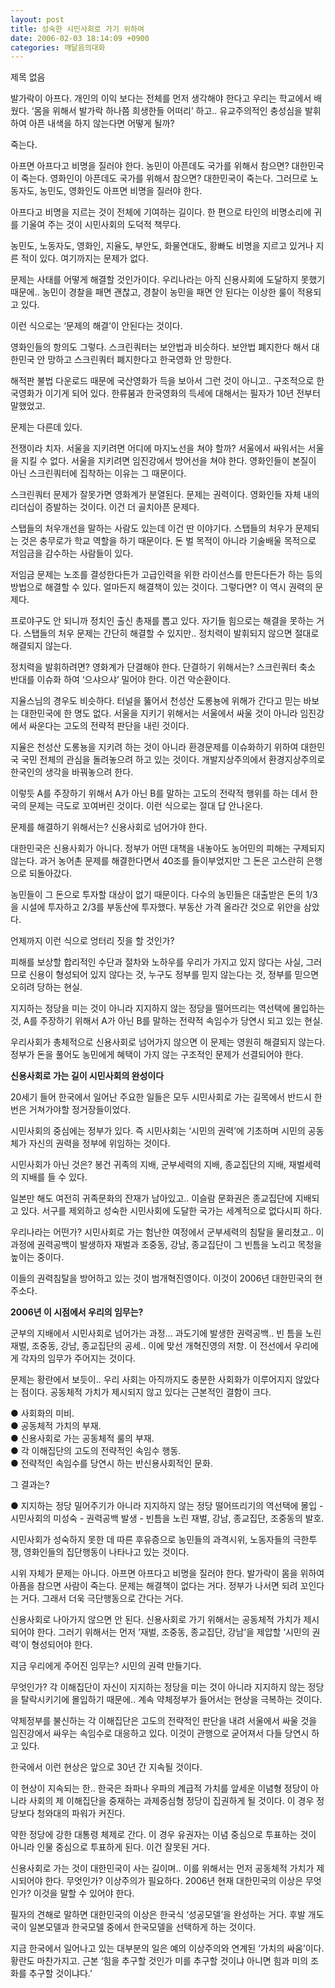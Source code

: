 ```yaml
---
layout: post
title: 성숙한 시민사회로 가기 위하여
date: 2006-02-03 18:14:09 +0900
categories: 깨달음의대화
---
```

 제목 없음 



발가락이 아프다. 개인의 이익 보다는 전체를 먼저 생각해야 한다고 우리는 학교에서 배웠다. ‘몸을 위해서 발가락 하나쯤 희생한들 어떠리’ 하고.. 유교주의적인 충성심을 발휘하여 아픈 내색을 하지 않는다면 어떻게 될까?

죽는다. 

아프면 아프다고 비명을 질러야 한다. 농민이 아픈데도 국가를 위해서 참으면? 대한민국이 죽는다. 영화인이 아픈데도 국가를 위해서 참으면? 대한민국이 죽는다. 그러므로 노동자도, 농민도, 영화인도 아프면 비명을 질러야 한다. 

아프다고 비명을 지르는 것이 전체에 기여하는 길이다. 한 편으로 타인의 비명소리에 귀를 기울여 주는 것이 시민사회의 도덕적 책무다. 

농민도, 노동자도, 영화인, 지율도, 부안도, 화물연대도, 황빠도 비명을 지르고 있거나 지른 적이 있다. 여기까지는 문제가 없다. 

문제는 사태를 어떻게 해결할 것인가이다. 우리나라는 아직 신용사회에 도달하지 못했기 때문에.. 농민이 경찰을 패면 괜찮고, 경찰이 농민을 패면 안 된다는 이상한 룰이 적용되고 있다.

이런 식으로는 ‘문제의 해결’이 안된다는 것이다.

영화인들의 항의도 그렇다. 스크린쿼터는 보안법과 비슷하다. 보안법 폐지한다 해서 대한민국 안 망하고 스크린쿼터 폐지한다고 한국영화 안 망한다. 

해적판 불법 다운로드 때문에 국산영화가 득을 보아서 그런 것이 아니고.. 구조적으로 한국영화가 이기게 되어 있다. 한류붐과 한국영화의 득세에 대해서는 필자가 10년 전부터 말했었고.

문제는 다른데 있다. 

전쟁이라 치자. 서울을 지키려면 어디에 마지노선을 쳐야 할까? 서울에서 싸워서는 서울을 지킬 수 없다. 서울을 지키려면 임진강에서 방어선을 쳐야 한다. 영화인들이 본질이 아닌 스크린쿼터에 집착하는 이유는 그 때문이다. 

스크린쿼터 문제가 잘못가면 영화계가 분열된다. 문제는 권력이다. 영화인들 자체 내의 리더십이 증발하는 것이다. 이건 더 골치아픈 문제다. 

스탭들의 처우개선을 말하는 사람도 있는데 이건 딴 이야기다. 스탭들의 처우가 문제되는 것은 충무로가 학교 역할을 하기 때문이다. 돈 벌 목적이 아니라 기술배울 목적으로 저임금을 감수하는 사람들이 있다.

저임금 문제는 노조를 결성한다든가 고급인력을 위한 라이선스를 만든다든가 하는 등의 방법으로 해결할 수 있다. 얼마든지 해결책이 있는 것이다. 그렇다면? 이 역시 권력의 문제다.

프로야구도 안 되니까 정치인 출신 총재를 뽑고 있다. 자기들 힘으로는 해결을 못하는 거다. 스탭들의 처우 문제는 간단히 해결할 수 있지만.. 정치력이 발휘되지 않으면 절대로 해결되지 않는다. 

정치력을 발휘하려면? 영화계가 단결해야 한다. 단결하기 위해서는? 스크린쿼터 축소 반대를 이슈화 하여 ‘으샤으샤’ 밀어야 한다. 이건 악순환이다. 

지율스님의 경우도 비슷하다. 터널을 뚫어서 천성산 도롱뇽에 위해가 간다고 믿는 바보는 대한민국에 한 명도 없다. 서울을 지키기 위해서는 서울에서 싸울 것이 아니라 임진강에서 싸운다는 고도의 전략적 판단을 내린 것이다.

지율은 천성산 도롱뇽을 지키려 하는 것이 아니라 환경문제를 이슈화하기 위하여 대한민국 국민 전체의 관심을 돌려놓으려 하고 있는 것이다. 개발지상주의에서 환경지상주의로 한국인의 생각을 바꿔놓으려 한다. 

이렇듯 A를 주장하기 위해서 A가 아닌 B를 말하는 고도의 전략적 행위를 하는 데서 한국의 문제는 극도로 꼬여버린 것이다. 이런 식으로는 절대 답 안나온다. 

문제를 해결하기 위해서는? 신용사회로 넘어가야 한다. 

대한민국은 신용사회가 아니다. 정부가 어떤 대책을 내놓아도 농어민의 피해는 구제되지 않는다. 과거 농어촌 문제를 해결한다면서 40조를 들이부었지만 그 돈은 고스란히 은행으로 되돌아갔다. 

농민들이 그 돈으로 투자할 대상이 없기 때문이다. 다수의 농민들은 대출받은 돈의 1/3을 시설에 투자하고 2/3를 부동산에 투자했다. 부동산 가격 올라간 것으로 위안을 삼았다. 

언제까지 이런 식으로 엉터리 짓을 할 것인가?

피해를 보상할 합리적인 수단과 절차와 노하우를 우리가 가지고 있지 않다는 사실, 그러므로 신용이 형성되어 있지 않다는 것, 누구도 정부를 믿지 않는다는 것, 정부를 믿으면 오히려 당하는 현실.

지지하는 정당을 미는 것이 아니라 지지하지 않는 정당을 떨어뜨리는 역선택에 몰입하는 것, A를 주장하기 위해서 A가 아닌 B를 말하는 전략적 속임수가 당연시 되고 있는 현실.

우리사회가 총체적으로 신용사회로 넘어가지 않으면 이 문제는 영원히 해결되지 않는다. 정부가 돈을 풀어도 농민에게 혜택이 가지 않는 구조적인 문제가 선결되어야 한다. 



**신용사회로 가는 길이 시민사회의 완성이다**

20세기 들어 한국에서 일어난 주요한 일들은 모두 시민사회로 가는 길목에서 반드시 한 번은 거쳐가야할 정거장들이었다. 

시민사회의 중심에는 정부가 있다. 즉 시민사회는 ‘시민의 권력’에 기초하며 시민의 공동체가 자신의 권력을 정부에 위임하는 것이다. 

시민사회가 아닌 것은? 봉건 귀족의 지배, 군부세력의 지배, 종교집단의 지배, 재벌세력의 지배를 들 수 있다. 

일본만 해도 여전히 귀족문화의 잔재가 남아있고.. 이슬람 문화권은 종교집단에 지배되고 있다. 서구를 제외하고 성숙한 시민사회에 도달한 국가는 세계적으로 없다시피 하다. 

우리나라는 어떤가? 시민사회로 가는 험난한 여정에서 군부세력의 침탈을 물리쳤고.. 이 과정에 권력공백이 발생하자 재벌과 조중동, 강남, 종교집단이 그 빈틈을 노리고 목청을 높이는 중이다. 

이들의 권력침탈을 방어하고 있는 것이 범개혁진영이다. 이것이 2006년 대한민국의 현주소다. 



**2006년 이 시점에서 우리의 임무는?**

군부의 지배에서 시민사회로 넘어가는 과정... 과도기에 발생한 권력공백.. 빈 틈을 노린 재벌, 조중동, 강남, 종교집단의 공세.. 이에 맞선 개혁진영의 저항. 이 전선에서 우리에게 각자의 임무가 주어지는 것이다. 

문제는 황란에서 보듯이.. 우리 사회는 아직까지도 충분한 사회화가 이루어지지 않았다는 점이다. 공동체적 가치가 제시되지 않고 있다는 근본적인 결함이 크다. 

● 사회화의 미비.  
● 공동체적 가치의 부재.  
● 신용사회로 가는 공동체적 룰의 부재.  
● 각 이해집단의 고도의 전략적인 속임수 행동.  
● 전략적인 속임수를 당연시 하는 반신용사회적인 문화.

그 결과는?

● 지지하는 정당 밀어주기가 아니라 지지하지 않는 정당 떨어뜨리기의 역선택에 몰입 - 시민사회의 미성숙 - 권력공백 발생 - 빈틈을 노린 재벌, 강남, 종교집단, 조중동의 발호.

시민사회가 성숙하지 못한 데 따른 후유증으로 농민들의 과격시위, 노동자들의 극한투쟁, 영화인들의 집단행동이 나타나고 있는 것이다. 

시위 자체가 문제는 아니다. 아프면 아프다고 비명을 질러야 한다. 발가락이 몸을 위하여 아픔을 참으면 사람이 죽는다. 문제는 해결책이 없다는 거다. 정부가 나서면 되려 꼬인다는 거다. 그래서 더욱 극단행동으로 간다는 거다. 

신용사회로 나아가지 않으면 안 된다. 신용사회로 가기 위해서는 공동체적 가치가 제시되어야 한다. 그러기 위해서는 먼저 ‘재벌, 조중동, 종교집단, 강남’을 제압할 ‘시민의 권력’이 형성되어야 한다. 

지금 우리에게 주어진 임무는? 시민의 권력 만들기다. 

무엇인가? 각 이해집단이 자신이 지지하는 정당을 미는 것이 아니라 지지하지 않는 정당을 탈락시키기에 몰입하기 때문에.. 계속 약체정부가 들어서는 현상을 극복하는 것이다.

약체정부를 불신하는 각 이해집단은 고도의 전략적인 판단을 내려 서울에서 싸울 것을 임진강에서 싸우는 속임수로 대응하고 있다. 이것이 관행으로 굳어져서 다들 당연시 하고 있다. 

한국에서 이런 현상은 앞으로 30년 간 지속될 것이다. 

이 현상이 지속되는 한.. 한국은 좌파나 우파의 계급적 가치를 앞세운 이념형 정당이 아니라 사회의 제 이해집단을 중재하는 과제중심형 정당이 집권하게 될 것이다. 이 경우 정당보다 청와대의 파워가 커진다. 

약한 정당에 강한 대통령 체제로 간다. 이 경우 유권자는 이념 중심으로 투표하는 것이 아니라 인물 중심으로 투표하게 된다. 이건 잘못된 거다. 

신용사회로 가는 것이 대한민국이 사는 길이며.. 이를 위해서는 먼저 공동체적 가치가 제시되어야 한다. 무엇인가? 이상주의가 필요하다. 2006년 현재 대한민국의 이상은 무엇인가? 이것을 말할 수 있어야 한다.

필자의 견해로 말하면 대한민국의 이상은 한국식 ‘성공모델’을 완성하는 거다. 후발 개도국이 일본모델과 한국모델 중에서 한국모델을 선택하게 하는 것이다. 

지금 한국에서 일어나고 있는 대부분의 일은 예의 이상주의와 연계된 ‘가치의 싸움’이다. 황란도 마찬가지고. 근본 ‘힘을 추구할 것인가 미를 추구할 것이냐 아니면 힘과 미의 조화를 추구할 것이냐다.’